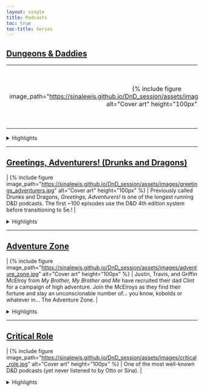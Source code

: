 ```yaml
---
layout: single
title: Podcasts
toc: true
toc-title: Series
---
```


## [Dungeons & Daddies](/dungeons-daddies.md/)

| | |
| :---: | :---: |
| {% include figure image_path="https://sinalewis.github.io/DnD_session/assets/images/dungeons_daddies_season1.png" alt="Cover art" height="100px" %} | Full of dad jokes and some inappropriate humor. They earn their explicit rating! |

<details>
<summary>Highlights</summary>

<h4 id="dungeons-daddies-season-1"> Season 1 (complete, 69 episodes) </h4>

<p>Four dads from our world are flung into a land of high fantasy and magic in a quest to rescue their lost sons.</p>

<h4 id="dungeons-daddies-fetch-quest"> Fetch Quest (complete, 3 episodes) </h4>

<p>Fun between seasons mini-series about 3 dogs and a cat.</p>

<h4 id="dungeons-daddies-season-2"> Season 2 (ongoing, 12 episodes) </h4>

<p>The dad's grandkids are tasked with fixing the world that their grandparents kinda jacked up.</p>

<h4 id="dungeons-daddies-mountains-dadness"> At the Mountains of Dadness (complete, 3 episodes) </h4>

<p>A Patreon/<a href="https://store.dungeonsanddaddies.com/products/at-the-mountains-of-dadness-digital-download">store purchase</a> only horror prequel campaign. Set in 1939 this mini-series follows the grandparents of the Dungeons and Daddies dads as they investigate a missing film crew. Played in the Call of Cthulhu system.</p>

</details>

---

## [Greetings, Adventurers! (Drunks and Dragons)](https://geeklyinc.com/category/drunks-and-dragons/)

| {% include figure image_path="https://sinalewis.github.io/DnD_session/assets/images/greetings_adventurers.jpg" alt="Cover art" height="100px" %} | Previously called Drunks and Dragons, *Greetings, Adventurers!* is one of the longest running D&D podcasts. The first ~100 episodes use the D&D 4th edition system before transitioning to 5e.! |

<details>
<summary>Highlights</summary>

<h4 id="greetings-adventurers-campaign-1"> Campaign 1 (complete, 427 episodes)</h4>

<p>Episode 1 begins with Tum Darkblade (Tin Lanning), Thom the Dragonborn (Mike Bachmann), Junpei Iori (Steven Strom), and Aludra (Jennifer Cheek) who find themselves in a very strange situation (engineered by DM Michael DiMauro). With only their wits, the newly formed group must work together to escape certain death and dismemberment in this spooky Halloween themed adventure.</p>

<h4 id="greetings-adventurers-leviathan">  Greetings Adventurers - Leviathan (complete, 10 episodes) </h4>

<p>A side-story interlude hosted by guest DM Fred Greenleaf where 5 adventurers travel deep into a mysterious and unknown underground city, to explore and rescue a team of miners that have recently gone missing.</p>

<h4 id="greetings-adventurers-campaign-2"> Campaign 2 (ongoing, 23 episodes) </h4>

<p>This is a completely brand new campaign set within the world of Campaign 1. No knowledge of Campaign 1 is required to understand and enjoy this campaign, so it's a great place to jump in if you don't want to start a 400+ episode journey.</p>

<p>Episode 0 begins with a group of adventurers of some renown hearing tell of a dragon, a foe for more powerful than they have faced to date, ravaging the lands of House Cromwell. Being that they are as brave as they are heroic they set off to show this beast that you do not mess with the people of this land. And episode 1 continues when the siren call of fate pulls a group of stalwart individuals to the town called Rimeford. Surely this chance encounter will have long lasting ramifications on the realm.</p>

<h4 id="greetings-adventurers-bonus-eps"> Various Bonus Episodes</h4>

</details>

---

## [Adventure Zone]()

| {% include figure image_path="https://sinalewis.github.io/DnD_session/assets/images/adventure_zone.jpg" alt="Cover art" height="100px" %} | Justin, Travis, and Griffin McElroy from *My Brother, My Brother and Me* have recruited their dad Clint for a campaign of high adventure. Join the McElroys as they find their fortune and slay an unconscionable number of… you know, kobolds or whatever in… The Adventure Zone. |

<details>
<summary>Highlights</summary>

<h4 id="adventure-zone"> The Adventure Zone </h4>

<p>Join in the campaign as Justin (Taako), Travis (Magnus) and Clint (Merle), led by Dungeon Master Griffin, take their first steps into the unknown.</p>

<h4 id="ethersea"> Ethersea </h4>

</details>

---

## [Critical Role]()

| {% include figure image_path="https://sinalewis.github.io/DnD_session/assets/images/critical_role.jpg" alt="Cover art" height="100px" %} | One of the most well-known D&D podcasts (yet never listened to by Otto or Sina). |

<details>
<summary>Highlights</summary>

    
</details>